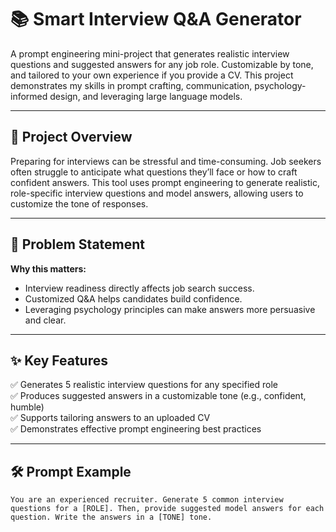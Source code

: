 # 📚 Smart Interview Q&A Generator

A prompt engineering mini-project that generates realistic interview questions and suggested answers for any job role. Customizable by tone, and tailored to your own experience if you provide a CV. This project demonstrates my skills in prompt crafting, communication, psychology-informed design, and leveraging large language models.

---

## 📝 Project Overview

Preparing for interviews can be stressful and time-consuming. Job seekers often struggle to anticipate what questions they’ll face or how to craft confident answers. This tool uses prompt engineering to generate realistic, role-specific interview questions and model answers, allowing users to customize the tone of responses.

---

## 🎯 Problem Statement

**Why this matters:**  
- Interview readiness directly affects job search success.
- Customized Q&A helps candidates build confidence.
- Leveraging psychology principles can make answers more persuasive and clear.

---

## ✨ Key Features

✅ Generates 5 realistic interview questions for any specified role  
✅ Produces suggested answers in a customizable tone (e.g., confident, humble)  
✅ Supports tailoring answers to an uploaded CV  
✅ Demonstrates effective prompt engineering best practices

---

## 🛠️ Prompt Example

```text
You are an experienced recruiter. Generate 5 common interview questions for a [ROLE]. Then, provide suggested model answers for each question. Write the answers in a [TONE] tone.
